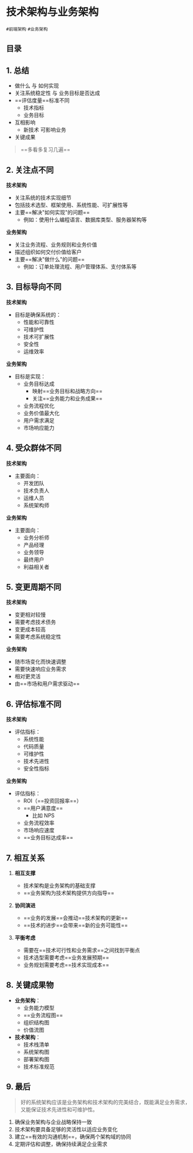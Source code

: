 
# 技术架构与业务架构

`#前端架构` `#业务架构`


## 目录
<!-- toc -->
 ## 1. 总结 

- 做什么 与 如何实现
- 关注系统稳定性 与 业务目标是否达成
- ==评估度量==标准不同
	- 技术指标
	- 业务目标
- 互相影响
	- 新技术 可影响业务
- 关键成果

> ==多看多复习几遍==

## 2. 关注点不同

**技术架构**

- 关注系统的技术实现细节
- 包括技术选型、框架使用、系统性能、可扩展性等
- 主要==解决"如何实现"的问题==
	- 例如：使用什么编程语言、数据库类型、服务器架构等

**业务架构**
- 关注业务流程、业务规则和业务价值
- 描述组织如何交付价值给客户
- 主要==解决"做什么"的问题==
	- 例如：订单处理流程、用户管理体系、支付体系等

## 3. 目标导向不同

**技术架构**
- 目标是确保系统的：
	- 性能和可靠性
	- 可维护性
	- 技术可扩展性
	- 安全性
	- 运维效率

**业务架构**
- 目标是实现：
	- 业务目标达成
		- 映射==业务目标和战略方向==
		- 关注==业务能力和业务成果==
	- 业务流程优化
	- 业务价值最大化
	- 用户需求满足
	- 市场响应能力

## 4. 受众群体不同

**技术架构**
- 主要面向：
	- 开发团队
	- 技术负责人
	- 运维人员
	- 系统架构师

**业务架构**
- 主要面向：
	- 业务分析师
	- 产品经理
	- 业务领导
	- 最终用户
	- 利益相关者

## 5. 变更周期不同

**技术架构**
- 变更相对较慢
- 需要考虑技术债务
- 变更成本较高
- 需要考虑系统稳定性

**业务架构**
- 随市场变化而快速调整
- 需要快速响应业务需求
- 相对更灵活
- 由==市场和用户需求驱动==

## 6. 评估标准不同

**技术架构**
- 评估指标：
	- 系统性能
	- 代码质量
	- 可维护性
	- 技术先进性
	- 安全性指标

**业务架构**
- 评估指标：
	- ROI（==投资回报率==）
	- ==用户满意度== 
		- 比如 NPS
	- 业务流程效率
	- 市场响应速度
	- ==业务目标达成率==

## 7. 相互关系

1. **相互支撑**
   - 技术架构是业务架构的基础支撑
   - ==业务架构为技术架构提供方向指导==

2. **协同演进**
   - ==业务的发展==会推动==技术架构的更新==
   - ==技术的进步==会带来==新的业务可能性==

3. **平衡考虑**
   - 需要在==技术可行性和业务需求==之间找到平衡点
   - 技术选型需要考虑==业务发展预期==
   - 业务规划需要考虑==技术实现成本==

## 8. 关键成果物

- **业务架构**：
	- 业务能力模型
	- ==业务流程图==
	- 组织结构图
	- 价值流图
- **技术架构**：
	- 技术栈清单
	- 系统架构图
	- 部署架构图
	- 技术标准规范

## 9. 最后

>  好的系统架构应该是业务架构和技术架构的完美结合，既能满足业务需求，又能保证技术先进性和可维护性。

1. 确保业务架构与企业战略保持一致
2. 技术架构要具备足够的灵活性以适应业务变化
3. 建立==有效的沟通机制==，确保两个架构域的协同
4. 定期评估和调整，确保持续满足企业需求
